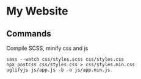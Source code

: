 # My Website
## Commands
Compile SCSS, minify css and js

    sass --watch css/styles.scss css/styles.css
    npx postcss css/styles.css > css/styles.min.css
    uglifyjs js/app.js -b -o js/app.min.js
